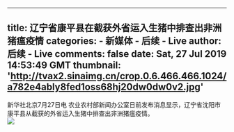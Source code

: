 
---
title: 辽宁省康平县在截获外省运入生猪中排查出非洲猪瘟疫情
categories: 
    - 新媒体
    - 后续 - Live
author: 后续 - Live
comments: false
date: Sat, 27 Jul 2019 14:53:49 GMT
thumbnail: 'http://tvax2.sinaimg.cn/crop.0.6.466.466.1024/a782e4ably8fed1oss68hj20dw0dw0v2.jpg'
---

<div>   
新华社北京7月27日电 农业农村部新闻办公室日前发布消息显示，辽宁省沈阳市康平县从截获的外省运入生猪中排查出非洲猪瘟疫情。<br><img src="http://tvax2.sinaimg.cn/crop.0.6.466.466.1024/a782e4ably8fed1oss68hj20dw0dw0v2.jpg" referrerpolicy="no-referrer">  
</div>
            